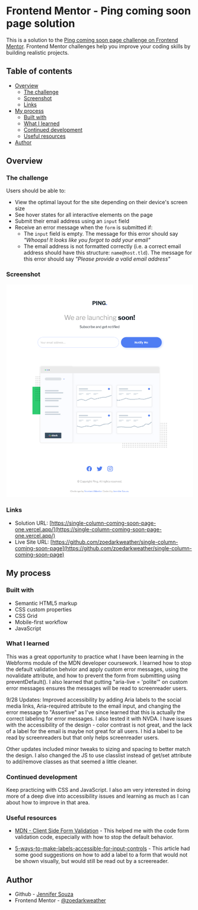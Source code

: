 # Frontend Mentor - Ping coming soon page solution

This is a solution to the [Ping coming soon page challenge on Frontend Mentor](https://www.frontendmentor.io/challenges/ping-single-column-coming-soon-page-5cadd051fec04111f7b848da). Frontend Mentor challenges help you improve your coding skills by building realistic projects. 

## Table of contents

- [Overview](#overview)
  - [The challenge](#the-challenge)
  - [Screenshot](#screenshot)
  - [Links](#links)
- [My process](#my-process)
  - [Built with](#built-with)
  - [What I learned](#what-i-learned)
  - [Continued development](#continued-development)
  - [Useful resources](#useful-resources)
- [Author](#author)


## Overview

### The challenge

Users should be able to:

- View the optimal layout for the site depending on their device's screen size
- See hover states for all interactive elements on the page
- Submit their email address using an `input` field
- Receive an error message when the `form` is submitted if:
	- The `input` field is empty. The message for this error should say *"Whoops! It looks like you forgot to add your email"*
	- The email address is not formatted correctly (i.e. a correct email address should have this structure: `name@host.tld`). The message for this error should say *"Please provide a valid email address"*

### Screenshot

![](./screenshot.png)


### Links

- Solution URL: [https://single-column-coming-soon-page-one.vercel.app/](https://single-column-coming-soon-page-one.vercel.app/)
- Live Site URL: [https://github.com/zoedarkweather/single-column-coming-soon-page](https://github.com/zoedarkweather/single-column-coming-soon-page)

## My process

### Built with

- Semantic HTML5 markup
- CSS custom properties
- CSS Grid
- Mobile-first workflow
- JavaScript

### What I learned
This was a great opportunity to practice what I have been learning in the Webforms module of the MDN developer coursework. I learned how to stop the default validation behvior and apply custom error messages, using the novalidate attribute, and how to prevent the form from submitting using preventDefault(). I also learned that putting "aria-live = 'polite'" on custom error messages ensures the messages will be read to screenreader users.

9/28 Updates: Improved accessibility by adding Aria labels to the social media links, Aria-required attribute to the email input, and changing the error message to "Assertive" as I've since learned that this is actually the correct labeling for error messages. I also tested it with NVDA. I have issues with the accessibility of the design - color contrast is not great, and the lack of a label for the email is maybe not great for all users. I hid a label to be read by screenreaders but that only helps screenreader users.

Other updates included minor tweaks to sizing and spacing to better match the design. I also changed the JS to use classlist instead of get/set attribute to add/remove classes as that seemed a little cleaner.

### Continued development
Keep practicing with CSS and JavaScript. I also am very interested in doing more of a deep dive into accessibility issues and learning as much as I can about how to improve in that area.


### Useful resources

- [MDN - Client Side Form Validation](https://developer.mozilla.org/en-US/docs/Learn/Forms/Form_validation) - This helped me with the code form validation code, especially with how to stop the default behavior.

- [5-ways-to-make-labels-accessible-for-input-controls](https://medium.com/codex/5-ways-to-make-labels-accessible-for-input-controls-and-3-ways-not-to-55ecb2a2e80a) - This article had some good suggestions on how to add a label to a form that would not be shown visually, but would still be read out by a screereader.

## Author

- Github - [Jennifer Souza](https://github.com/zoedarkweather)
- Frontend Mentor - [@zoedarkweather](https://www.frontendmentor.io/profile/zoedarkweather)

